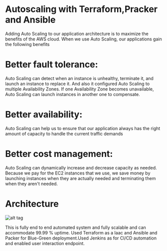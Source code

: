 # Autoscaling with Terraform,Pracker and Ansible
Adding Auto Scaling to our application architecture is to maximize the benefits of the AWS
cloud. When we use Auto Scaling, our applications gain the following benefits

# Better fault tolerance:
Auto Scaling can detect when an instance is unhealthy, terminate it,
and launch an instance to replace it. And also it configured Auto Scaling to multiple Availability
Zones. If one Availability Zone becomes unavailable, Auto Scaling can launch instances in
another one to compensate.

# Better availability:
Auto Scaling can help us to ensure that our application always has the right
amount of capacity to handle the current traffic demands

# Better cost management:
Auto Scaling can dynamically increase and decrease capacity as
needed. Because we pay for the EC2 instances that we use, we save money by launching
instances when they are actually needed and terminating them when they aren't needed.

# Architecture

![alt tag](https://s3-ap-southeast-2.amazonaws.com/proitzencloudcode/aws_arch.PNG)

This is fully end to end automated system and fully scalable and can accommodate 99.99 % uptime. Used Terraform as a Iaac and Ansible and Packer for Blue-Green deployment.Used Jenkins as for CI/CD automation and enabled user interaction endpoint.


